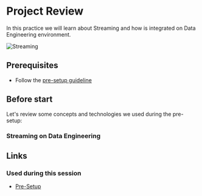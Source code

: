 # Project Review ​

In this practice we will learn about Streaming and how is integrated on Data Engineering environment.

![Streaming](img/streaming1.png)

## Prerequisites

* Follow the [pre-setup guideline][pre-setup]

## Before start

Let's review some concepts and technologies we used during the pre-setup:

### Streaming on Data Engineering



## Links

### Used during this session

* [Pre-Setup][pre-setup]



[pre-setup]: ./pre-setup.md
